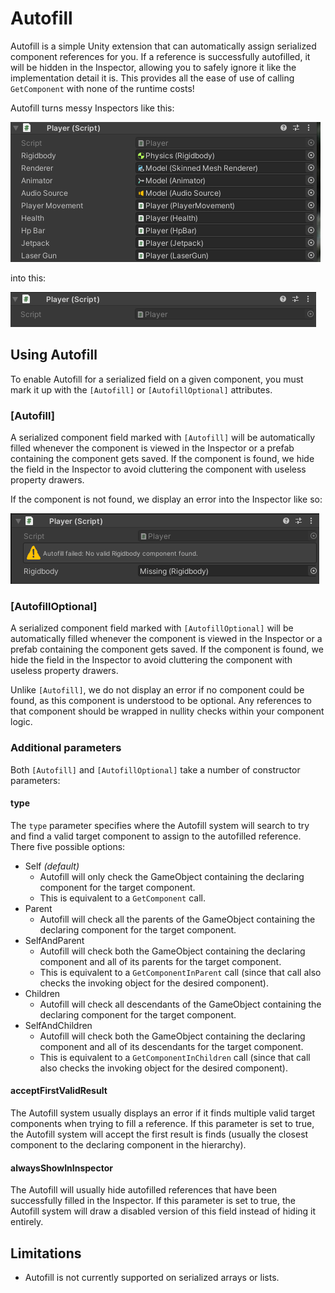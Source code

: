 # Autofill
Autofill is a simple Unity extension that can automatically assign serialized component references for you. If a reference is successfully autofilled, it will be hidden in the Inspector, allowing you to safely ignore it like the implementation detail it is. This provides all the ease of use of calling `GetComponent` with none of the runtime costs!

Autofill turns messy Inspectors like this:

![A Unity component inspector containing nine serialized component references](img/SerializedFields.png)

into this:

![A Unity component inspector with no serialized properties](img/AutofilledFields.png)

## Using Autofill
To enable Autofill for a serialized field on a given component, you must mark it up with the `[Autofill]` or `[AutofillOptional]` attributes.

### [Autofill]
A serialized component field marked with `[Autofill]` will be automatically filled whenever the component is viewed in the Inspector or a prefab containing the component gets saved. If the component is found, we hide the field in the Inspector to avoid cluttering the component with useless property drawers.

If the component is not found, we display an error into the Inspector like so: 

![A Unity component inspector displaying a warning that no valid Rigidbody component could be found by the Autofill system](img/AutofillError.png)


### [AutofillOptional]
A serialized component field marked with `[AutofillOptional]` will be automatically filled whenever the component is viewed in the Inspector or a prefab containing the component gets saved. If the component is found, we hide the field in the Inspector to avoid cluttering the component with useless property drawers.

Unlike `[Autofill]`, we do not display an error if no component could be found, as this component is understood to be optional. Any references to that component should be wrapped in nullity checks within your component logic.

### Additional parameters
Both `[Autofill]` and `[AutofillOptional]` take a number of constructor parameters:

#### type
The `type` parameter specifies where the Autofill system will search to try and find a valid target component to assign to the autofilled reference. There five possible options:

* Self *(default)*
    * Autofill will only check the GameObject containing the declaring component for the target component.
    * This is equivalent to a `GetComponent` call.
* Parent
    * Autofill will check all the parents of the GameObject containing the declaring component for the target component.
* SelfAndParent
    * Autofill will check both the GameObject containing the declaring component and all of its parents for the target component.
    * This is equivalent to a `GetComponentInParent` call (since that call also checks the invoking object for the desired component).
* Children
    * Autofill will check all descendants of the GameObject containing the declaring component for the target component.
* SelfAndChildren
    * Autofill will check both the GameObject containing the declaring component and all of its descendants for the target component.
    * This is equivalent to a `GetComponentInChildren` call (since that call also checks the invoking object for the desired component).


#### acceptFirstValidResult
The Autofill system usually displays an error if it finds multiple valid target components when trying to fill a reference. If this parameter is set to true, the Autofill system will accept the first result is finds (usually the closest component to the declaring component in the hierarchy).

#### alwaysShowInInspector
The Autofill will usually hide autofilled references that have been successfully filled in the Inspector. If this parameter is set to true, the Autofill system will draw a disabled version of this field instead of hiding it entirely.

## Limitations
* Autofill is not currently supported on serialized arrays or lists.